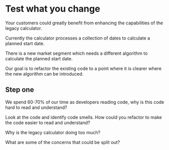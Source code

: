 # Test what you change

Your customers could greatly benefit from enhancing the capabilities of the legacy calculator.

Currently the calculator processes a collection of dates to calculate a planned start date.

There is a new market segment which needs a different algorithm to calculate the planned start date.

Our goal is to refactor the existing code to a point where it is clearer where the new algorithm can be introduced.

## Step one 

We spend 60-70% of our time as developers reading code, why is this code hard to read and understand?

Look at the code and identify code smells. How could you refactor to make the code easier to read and understand?

Why is the legacy calculator doing too much?

What are some of the concerns that could be split out?
